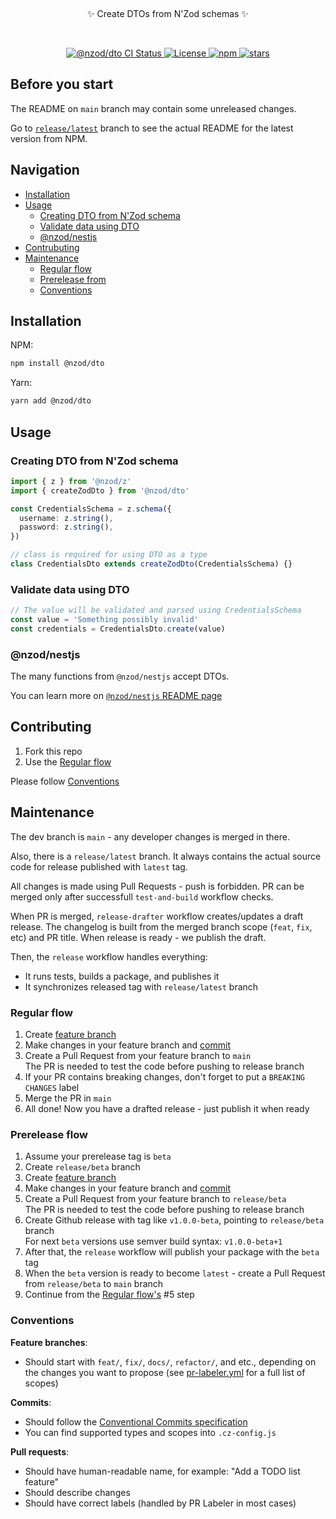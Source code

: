 <p align="center">
  <br/>
  <p align="center">
    ✨ Create DTOs from N'Zod schemas ✨
  </p>
</p>
<br/>
<p align="center">
  <a href="https://github.com/nzod/dto/actions?query=branch%3Amain">
    <img src="https://github.com/nzod/dto/actions/workflows/test-and-build.yml/badge.svg?event=push&branch=main" alt="@nzod/dto CI Status" />
  </a>
  <a href="https://opensource.org/licenses/MIT" rel="nofollow">
    <img src="https://img.shields.io/github/license/nzod/dto" alt="License">
  </a>
  <a href="https://www.npmjs.com/package/@nzod/dto" rel="nofollow">
    <img src="https://img.shields.io/npm/dw/@nzod/dto.svg" alt="npm">
  </a>
  <a href="https://www.npmjs.com/package/@nzod/dto" rel="nofollow">
    <img src="https://img.shields.io/github/stars/nzod/dto" alt="stars">
  </a>
</p>

## Before you start

The README on `main` branch may contain some unreleased changes.

Go to [`release/latest`](https://github.com/nzod/dto/tree/release/latest) branch to see the actual README for the latest version from NPM.

## Navigation

- [Installation](#installation)
- [Usage](#usage)
  - [Creating DTO from N'Zod schema](#creating-dto-from-nzod-schema)
  - [Validate data using DTO](#validate-data-using-dto)
  - [@nzod/nestjs](#nzodnestjs)
- [Contrubuting](#contributing)
- [Maintenance](#maintenance)
  - [Regular flow](#regular-flow)
  - [Prerelease from](#prerelease-flow)
  - [Conventions](#conventions)

## Installation

NPM:

```sh
npm install @nzod/dto
```

Yarn:

```sh
yarn add @nzod/dto
```

## Usage

### Creating DTO from N'Zod schema

```ts
import { z } from '@nzod/z'
import { createZodDto } from '@nzod/dto'

const CredentialsSchema = z.schema({
  username: z.string(),
  password: z.string(),
})

// class is required for using DTO as a type
class CredentialsDto extends createZodDto(CredentialsSchema) {}
```

### Validate data using DTO

```ts
// The value will be validated and parsed using CredentialsSchema
const value = 'Something possibly invalid'
const credentials = CredentialsDto.create(value)
```

### @nzod/nestjs

The many functions from `@nzod/nestjs` accept DTOs.

You can learn more on [`@nzod/nestjs` README page](https://github.com/nzod/nestjs)

## Contributing

1. Fork this repo
2. Use the [Regular flow](#regular-flow)

Please follow [Conventions](#conventions)

## Maintenance

The dev branch is `main` - any developer changes is merged in there.

Also, there is a `release/latest` branch. It always contains the actual source code for release published with `latest` tag.

All changes is made using Pull Requests - push is forbidden. PR can be merged only after successfull `test-and-build` workflow checks.

When PR is merged, `release-drafter` workflow creates/updates a draft release. The changelog is built from the merged branch scope (`feat`, `fix`, etc) and PR title. When release is ready - we publish the draft.

Then, the `release` workflow handles everything:

- It runs tests, builds a package, and publishes it
- It synchronizes released tag with `release/latest` branch

### Regular flow

1. Create [feature branch](#conventions)
2. Make changes in your feature branch and [commit](#conventions)
3. Create a Pull Request from your feature branch to `main`  
   The PR is needed to test the code before pushing to release branch
4. If your PR contains breaking changes, don't forget to put a `BREAKING CHANGES` label
5. Merge the PR in `main`
6. All done! Now you have a drafted release - just publish it when ready

### Prerelease flow

1. Assume your prerelease tag is `beta`
2. Create `release/beta` branch
3. Create [feature branch](#conventions)
4. Make changes in your feature branch and [commit](#conventions)
5. Create a Pull Request from your feature branch to `release/beta`  
   The PR is needed to test the code before pushing to release branch
6. Create Github release with tag like `v1.0.0-beta`, pointing to `release/beta` branch  
   For next `beta` versions use semver build syntax: `v1.0.0-beta+1`
7. After that, the `release` workflow will publish your package with the `beta` tag
8. When the `beta` version is ready to become `latest` - create a Pull Request from `release/beta` to `main` branch
9. Continue from the [Regular flow's](#regular-flow) #5 step

### Conventions

**Feature branches**:

- Should start with `feat/`, `fix/`, `docs/`, `refactor/`, and etc., depending on the changes you want to propose (see [pr-labeler.yml](./.github/pr-labeler.yml) for a full list of scopes)

**Commits**:

- Should follow the [Conventional Commits specification](https://www.conventionalcommits.org)
- You can find supported types and scopes into `.cz-config.js`

**Pull requests**:

- Should have human-readable name, for example: "Add a TODO list feature"
- Should describe changes
- Should have correct labels (handled by PR Labeler in most cases)
